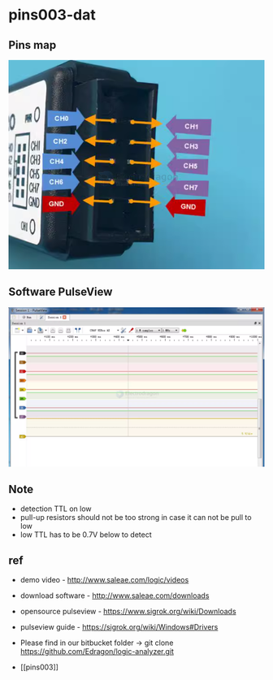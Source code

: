 
# pins003-dat

## Pins map 

![](2024-06-11-17-24-22.png)


## Software PulseView 

![](2024-06-11-17-25-03.png)


## Note 

- detection TTL on low
- pull-up resistors should not be too strong in case it can not be pull to low 
- low TTL has to be 0.7V below to detect 


## ref 

- demo video - http://www.saleae.com/logic/videos
- download software - http://www.saleae.com/downloads
- opensource pulseview - https://www.sigrok.org/wiki/Downloads
- pulseview guide - https://sigrok.org/wiki/Windows#Drivers
- Please find in our bitbucket folder -> git clone https://github.com/Edragon/logic-analyzer.git


- [[pins003]]

